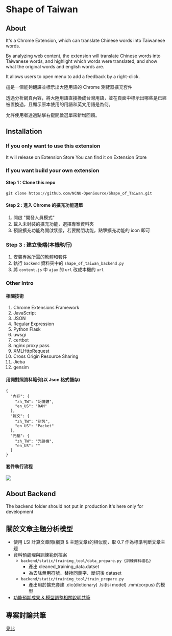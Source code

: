 # Shape of Taiwan

## About
It's a Chrome Extension, which can translate Chinese words into Taiwanese words.

By analyzing web content, the extension will translate Chinese words into Taiwanese words, and highlight which words were translated, and show what the original words and english words are.

It allows users to open menu to add a feedback by a right-click.

這是一個能夠翻譯並標示出大陸用語的 Chrome 瀏覽器擴充套件

透過分析網頁內容，將大陸用語直接換成台灣用語，並在頁面中標示出哪些是已經被置換過，且顯示原本使用的用語和英文用語是為何。

允許使用者透過點擊右鍵開啟選單來新增回饋。

## Installation
### If you only want to use this extension
It will release on Extension Store
You can find it on Extension Store

### If you want build your own extension

#### Step 1 : Clone this repo
`git clone https://github.com/NCNU-OpenSource/Shape_of_Taiwan.git`

#### Step 2 : 進入 Chrome 的擴充功能選單
1. 開啟 "開發人員模式"
2. 載入未封裝的擴充功能，選擇專案資料夾
3. 預設擴充功能為開啟狀態，若要關閉功能，點擊擴充功能的 icon 即可

### Step 3 : 建立後端(本機執行)
1. 安裝專案所需的軟體和套件
2. 執行 `backend` 資料夾中的 `shape_of_taiwan_backend.py`
3. 將 `content.js` 中 `ajax` 的 `url` 改成本機的 `url`

### Other Intro

#### 相關技術
1. Chrome Extensions Framework
2. JavaScript
3. JSON
4. Regular Expression
5. Python Flask
6. uwsgi
7. certbot
8. nginx proxy pass
9. XMLHttpRequest
10. Cross Origin Resource Sharing
11. Jieba
12. gensim

#### 用詞對照資料範例(以 Json 格式儲存)
```json=
{
  "內存": {
    "zh_TW": "記憶體",
    "en_US": "RAM"
  },
  "報文": {
    "zh_TW": "封包",
    "en_US": "Packet"
  },
  "光驅": {
    "zh_TW": "光碟機",
    "en_US": ""
  }
}
```
#### 套件執行流程
![](https://i.imgur.com/lEkj967.png)

## About Backend
The backend folder should not put in production
It's here only for development

## 關於文章主題分析模型
- 使用 LSI 計算文章間(網頁 & 主題文章)的相似度，取 0.7 作為標準判斷文章主題
- 資料預處理與訓練範例檔案
  - `backend/static/training_tool/data_prepare.py {訓練資料檔名}` 
    - 產出 cleaned_training_data.datset
    - 為去除無用符號、替換同義字、斷詞後 dataset
  - `backend/static/training_tool/train_prepare.py `
     - 產出用於擴充套建 .dic(dictionary) .lsi(lsi model) .mm(corpus) 的模型
- [功能預期成果 & 模型調整相關說明共筆](https://hackmd.io/3EsxvvOpSJyz_1RjiN3qDA?both)
## 專案討論共筆
[見此](https://hackmd.io/GXm0RCNWSRGyPMsWsT23TA)
